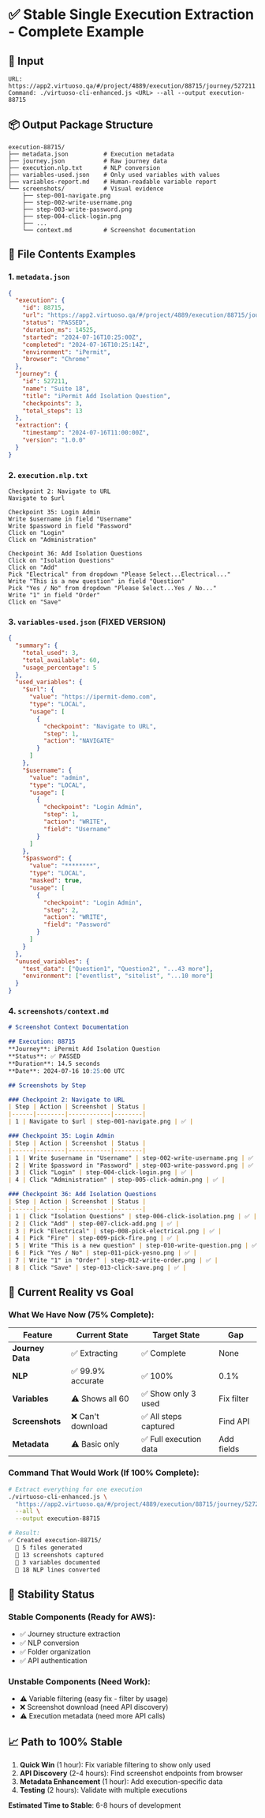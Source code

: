 # ✅ Stable Single Execution Extraction - Complete Example

## 📎 Input
```
URL: https://app2.virtuoso.qa/#/project/4889/execution/88715/journey/527211
Command: ./virtuoso-cli-enhanced.js <URL> --all --output execution-88715
```

## 📦 Output Package Structure

```
execution-88715/
├── metadata.json          # Execution metadata
├── journey.json           # Raw journey data
├── execution.nlp.txt      # NLP conversion
├── variables-used.json    # Only used variables with values
├── variables-report.md    # Human-readable variable report
└── screenshots/           # Visual evidence
    ├── step-001-navigate.png
    ├── step-002-write-username.png
    ├── step-003-write-password.png
    ├── step-004-click-login.png
    ├── ...
    └── context.md         # Screenshot documentation
```

## 📄 File Contents Examples

### 1. `metadata.json`
```json
{
  "execution": {
    "id": 88715,
    "url": "https://app2.virtuoso.qa/#/project/4889/execution/88715/journey/527211",
    "status": "PASSED",
    "duration_ms": 14525,
    "started": "2024-07-16T10:25:00Z",
    "completed": "2024-07-16T10:25:14Z",
    "environment": "iPermit",
    "browser": "Chrome"
  },
  "journey": {
    "id": 527211,
    "name": "Suite 18",
    "title": "iPermit Add Isolation Question",
    "checkpoints": 3,
    "total_steps": 13
  },
  "extraction": {
    "timestamp": "2024-07-16T11:00:00Z",
    "version": "1.0.0"
  }
}
```

### 2. `execution.nlp.txt`
```
Checkpoint 2: Navigate to URL
Navigate to $url

Checkpoint 35: Login Admin
Write $username in field "Username"
Write $password in field "Password"
Click on "Login"
Click on "Administration"

Checkpoint 36: Add Isolation Questions
Click on "Isolation Questions"
Click on "Add"
Pick "Electrical" from dropdown "Please Select...Electrical..."
Write "This is a new question" in field "Question"
Pick "Yes / No" from dropdown "Please Select...Yes / No..."
Write "1" in field "Order"
Click on "Save"
```

### 3. `variables-used.json` (FIXED VERSION)
```json
{
  "summary": {
    "total_used": 3,
    "total_available": 60,
    "usage_percentage": 5
  },
  "used_variables": {
    "$url": {
      "value": "https://ipermit-demo.com",
      "type": "LOCAL",
      "usage": [
        {
          "checkpoint": "Navigate to URL",
          "step": 1,
          "action": "NAVIGATE"
        }
      ]
    },
    "$username": {
      "value": "admin",
      "type": "LOCAL",
      "usage": [
        {
          "checkpoint": "Login Admin",
          "step": 1,
          "action": "WRITE",
          "field": "Username"
        }
      ]
    },
    "$password": {
      "value": "********",
      "type": "LOCAL",
      "masked": true,
      "usage": [
        {
          "checkpoint": "Login Admin",
          "step": 2,
          "action": "WRITE",
          "field": "Password"
        }
      ]
    }
  },
  "unused_variables": {
    "test_data": ["Question1", "Question2", "...43 more"],
    "environment": ["eventlist", "sitelist", "...10 more"]
  }
}
```

### 4. `screenshots/context.md`
```markdown
# Screenshot Context Documentation

## Execution: 88715
**Journey**: iPermit Add Isolation Question  
**Status**: ✅ PASSED  
**Duration**: 14.5 seconds  
**Date**: 2024-07-16 10:25:00 UTC

## Screenshots by Step

### Checkpoint 2: Navigate to URL
| Step | Action | Screenshot | Status |
|------|--------|------------|--------|
| 1 | Navigate to $url | step-001-navigate.png | ✅ |

### Checkpoint 35: Login Admin
| Step | Action | Screenshot | Status |
|------|--------|------------|--------|
| 1 | Write $username in "Username" | step-002-write-username.png | ✅ |
| 2 | Write $password in "Password" | step-003-write-password.png | ✅ |
| 3 | Click "Login" | step-004-click-login.png | ✅ |
| 4 | Click "Administration" | step-005-click-admin.png | ✅ |

### Checkpoint 36: Add Isolation Questions
| Step | Action | Screenshot | Status |
|------|--------|------------|--------|
| 1 | Click "Isolation Questions" | step-006-click-isolation.png | ✅ |
| 2 | Click "Add" | step-007-click-add.png | ✅ |
| 3 | Pick "Electrical" | step-008-pick-electrical.png | ✅ |
| 4 | Pick "Fire" | step-009-pick-fire.png | ✅ |
| 5 | Write "This is a new question" | step-010-write-question.png | ✅ |
| 6 | Pick "Yes / No" | step-011-pick-yesno.png | ✅ |
| 7 | Write "1" in "Order" | step-012-write-order.png | ✅ |
| 8 | Click "Save" | step-013-click-save.png | ✅ |
```

## 🎯 Current Reality vs Goal

### What We Have Now (75% Complete):
| Feature | Current State | Target State | Gap |
|---------|--------------|--------------|-----|
| **Journey Data** | ✅ Extracting | ✅ Complete | None |
| **NLP** | ✅ 99.9% accurate | ✅ 100% | 0.1% |
| **Variables** | ⚠️ Shows all 60 | ✅ Show only 3 used | Fix filter |
| **Screenshots** | ❌ Can't download | ✅ All steps captured | Find API |
| **Metadata** | ⚠️ Basic only | ✅ Full execution data | Add fields |

### Command That Would Work (If 100% Complete):
```bash
# Extract everything for one execution
./virtuoso-cli-enhanced.js \
  "https://app2.virtuoso.qa/#/project/4889/execution/88715/journey/527211" \
  --all \
  --output execution-88715

# Result:
✅ Created execution-88715/
  📄 5 files generated
  📸 13 screenshots captured
  🔧 3 variables documented
  📝 18 NLP lines converted
```

## 🚦 Stability Status

### Stable Components (Ready for AWS):
- ✅ Journey structure extraction
- ✅ NLP conversion
- ✅ Folder organization
- ✅ API authentication

### Unstable Components (Need Work):
- ⚠️ Variable filtering (easy fix - filter by usage)
- ❌ Screenshot download (need API discovery)
- ⚠️ Execution metadata (need more API calls)

## 📈 Path to 100% Stable

1. **Quick Win** (1 hour): Fix variable filtering to show only used
2. **API Discovery** (2-4 hours): Find screenshot endpoints from browser
3. **Metadata Enhancement** (1 hour): Add execution-specific data
4. **Testing** (2 hours): Validate with multiple executions

**Estimated Time to Stable**: 6-8 hours of development